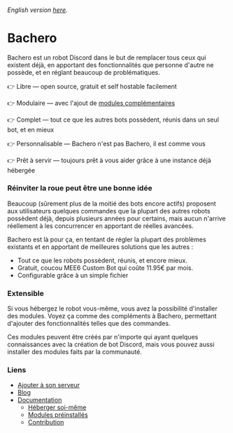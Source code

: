 ###### English version [here](https://github.com/bacherobot/bot/blob/master/README-en.md).

# Bachero

Bachero est un robot Discord dans le but de remplacer tous ceux qui existent déjà, en apportant des fonctionnalités que personne d'autre ne possède, et en réglant beaucoup de problématiques.

👉 Libre — open source, gratuit et self hostable facilement

👉 Modulaire — avec l'ajout de [modules complémentaires](https://bachero.johanstick.fr/docs/preinstalled)

👉 Complet — tout ce que les autres bots possèdent, réunis dans un seul bot, et en mieux

👉 Personnalisable — Bachero n'est pas Bachero, il est comme vous

👉 Prêt à servir — toujours prêt à vous aider grâce à une instance déjà hébergée

### Réinviter la roue peut être une bonne idée

Beaucoup (sûrement plus de la moitié des bots encore actifs) proposent aux utilisateurs quelques commandes que la plupart des autres robots possèdent déjà, depuis plusieurs années pour certains, mais aucun n'arrive réellement à les concurrencer en apportant de réelles avancées.

Bachero est là pour ça, en tentant de régler la plupart des problèmes existants et en apportant de meilleures solutions que les autres :

* Tout ce que les robots possèdent, réunis, et encore mieux.
* Gratuit, coucou MEE6 Custom Bot qui coûte 11.95€ par mois.
* Configurable grâce à un simple fichier

### Extensible

Si vous hébergez le robot vous-même, vous avez la possibilité d'installer des modules. Voyez ça comme des compléments à Bachero, permettant d'ajouter des fonctionnalités telles que des commandes.

Ces modules peuvent être créés par n'importe qui ayant quelques connaissances avec la création de bot Discord, mais vous pouvez aussi installer des modules faits par la communauté.

### Liens

* [Ajouter à son serveur](https://discord.com/api/oauth2/authorize?client_id=1004446432863981671&permissions=8&scope=bot%20applications.commands)  
* [Blog](https://bachero.johanstick.fr/blog)  
* [Documentation](https://bachero.johanstick.fr)  
  * [Héberger soi-même](https://bachero.johanstick.fr/docs/intro#h%C3%A9berger-soi-m%C3%AAme)  
  * [Modules préinstallés](https://bachero.johanstick.fr/docs/preinstalled)  
  * [Contribution](https://bachero.johanstick.fr/docs/contribute)  
